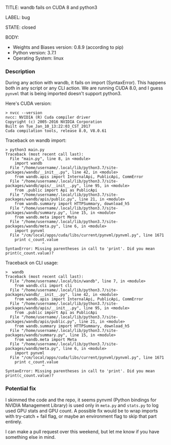 TITLE:
wandb fails on CUDA 8 and python3

LABEL:
bug

STATE:
closed

BODY:
* Weights and Biases version: 0.8.9 (according to pip)
* Python version: 3.7.1
* Operating System: linux

### Description

During any action with wandb, it fails on import (SyntaxError). This happens both in any script or any CLI action. We are running CUDA 8.0, and I guess `pynvml` that is being imported doesn't support python3.

Here's CUDA version:
```
> nvcc --version
nvcc: NVIDIA (R) Cuda compiler driver
Copyright (c) 2005-2016 NVIDIA Corporation
Built on Tue_Jan_10_13:22:03_CST_2017
Cuda compilation tools, release 8.0, V8.0.61
```
 
Traceback on wandb import:
```
> python3 main.py
Traceback (most recent call last):
  File "main.py", line 8, in <module>
    import wandb
  File "/home/username/.local/lib/python3.7/site-packages/wandb/__init__.py", line 42, in <module>
    from wandb.apis import InternalApi, PublicApi, CommError
  File "/home/username/.local/lib/python3.7/site-packages/wandb/apis/__init__.py", line 95, in <module>
    from .public import Api as PublicApi
  File "/home/username/.local/lib/python3.7/site-packages/wandb/apis/public.py", line 21, in <module>
    from wandb.summary import HTTPSummary, download_h5
  File "/home/username/.local/lib/python3.7/site-packages/wandb/summary.py", line 15, in <module>
    from wandb.meta import Meta
  File "/home/username/.local/lib/python3.7/site-packages/wandb/meta.py", line 6, in <module>
    import pynvml
  File "/cm/local/apps/cuda/libs/current/pynvml/pynvml.py", line 1671
    print c_count.value
                ^
SyntaxError: Missing parentheses in call to 'print'. Did you mean print(c_count.value)?
```

Traceback on CLI usage:
```
>  wandb
Traceback (most recent call last):
  File "/home/username/.local/bin/wandb", line 7, in <module>
    from wandb.cli import cli
  File "/home/username/.local/lib/python3.7/site-packages/wandb/__init__.py", line 42, in <module>
    from wandb.apis import InternalApi, PublicApi, CommError
  File "/home/username/.local/lib/python3.7/site-packages/wandb/apis/__init__.py", line 95, in <module>
    from .public import Api as PublicApi
  File "/home/username/.local/lib/python3.7/site-packages/wandb/apis/public.py", line 21, in <module>
    from wandb.summary import HTTPSummary, download_h5
  File "/home/username/.local/lib/python3.7/site-packages/wandb/summary.py", line 15, in <module>
    from wandb.meta import Meta
  File "/home/username/.local/lib/python3.7/site-packages/wandb/meta.py", line 6, in <module>
    import pynvml
  File "/cm/local/apps/cuda/libs/current/pynvml/pynvml.py", line 1671
    print c_count.value
                ^
SyntaxError: Missing parentheses in call to 'print'. Did you mean print(c_count.value)?
```

### Potential fix

I skimmed the code and the repo, it seems pynvml (Python bindings for NVIDIA Management Library) is used only in `meta.py` and `stats.py` to log used GPU stats and GPU count. A possible fix would be to wrap imports with try-catch + fail flag, or maybe an environment flag to skip that part entirely.

I can make a pull request over this weekend, but let me know if you have something else in mind.

